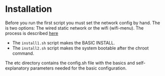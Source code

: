 # Installation

 Before you run the first script you must set the network config by hand.
 The is two options: The wired static network or the wifi (wifi-menu).
 The process is described [here](https://github.com/josem-amatriain/archlinux.install#installing-network-manual-mode)

 * The ```install1.sh``` script makes the BASIC INSTALL.
 * The ```install2.sh``` script makes the system bootable after the chroot command.

The etc directory contains the config.sh file with the basics and self-explanatory parameters needed for the basic configuration.
